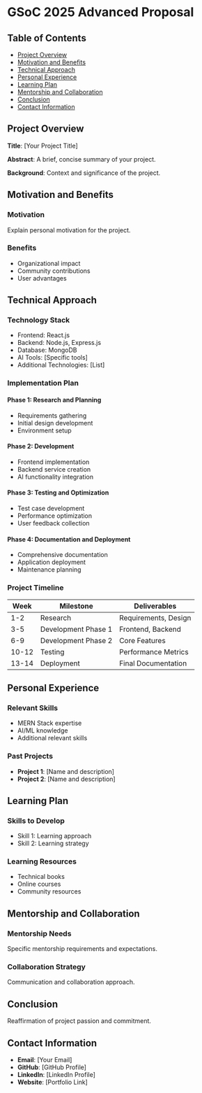 # GSoC 2025 Advanced Proposal

## Table of Contents
- [Project Overview](#project-overview)
- [Motivation and Benefits](#motivation-and-benefits)
- [Technical Approach](#technical-approach)
- [Personal Experience](#personal-experience)
- [Learning Plan](#learning-plan)
- [Mentorship and Collaboration](#mentorship-and-collaboration)
- [Conclusion](#conclusion)
- [Contact Information](#contact-information)

## Project Overview

**Title**: [Your Project Title]

**Abstract**: A brief, concise summary of your project.

**Background**: Context and significance of the project.

## Motivation and Benefits

### Motivation
Explain personal motivation for the project.

### Benefits
- Organizational impact
- Community contributions
- User advantages

## Technical Approach

### Technology Stack
- Frontend: React.js
- Backend: Node.js, Express.js
- Database: MongoDB
- AI Tools: [Specific tools]
- Additional Technologies: [List]

### Implementation Plan

#### Phase 1: Research and Planning
- Requirements gathering
- Initial design development
- Environment setup

#### Phase 2: Development
- Frontend implementation
- Backend service creation
- AI functionality integration

#### Phase 3: Testing and Optimization
- Test case development
- Performance optimization
- User feedback collection

#### Phase 4: Documentation and Deployment
- Comprehensive documentation
- Application deployment
- Maintenance planning

### Project Timeline

| Week | Milestone | Deliverables |
|------|-----------|--------------|
| 1-2  | Research | Requirements, Design |
| 3-5  | Development Phase 1 | Frontend, Backend |
| 6-9  | Development Phase 2 | Core Features |
| 10-12| Testing | Performance Metrics |
| 13-14| Deployment | Final Documentation |

## Personal Experience

### Relevant Skills
- MERN Stack expertise
- AI/ML knowledge
- Additional relevant skills

### Past Projects
- **Project 1**: [Name and description]
- **Project 2**: [Name and description]

## Learning Plan

### Skills to Develop
- Skill 1: Learning approach
- Skill 2: Learning strategy

### Learning Resources
- Technical books
- Online courses
- Community resources

## Mentorship and Collaboration

### Mentorship Needs
Specific mentorship requirements and expectations.

### Collaboration Strategy
Communication and collaboration approach.

## Conclusion
Reaffirmation of project passion and commitment.

## Contact Information
- **Email**: [Your Email]
- **GitHub**: [GitHub Profile]
- **LinkedIn**: [LinkedIn Profile]
- **Website**: [Portfolio Link]
